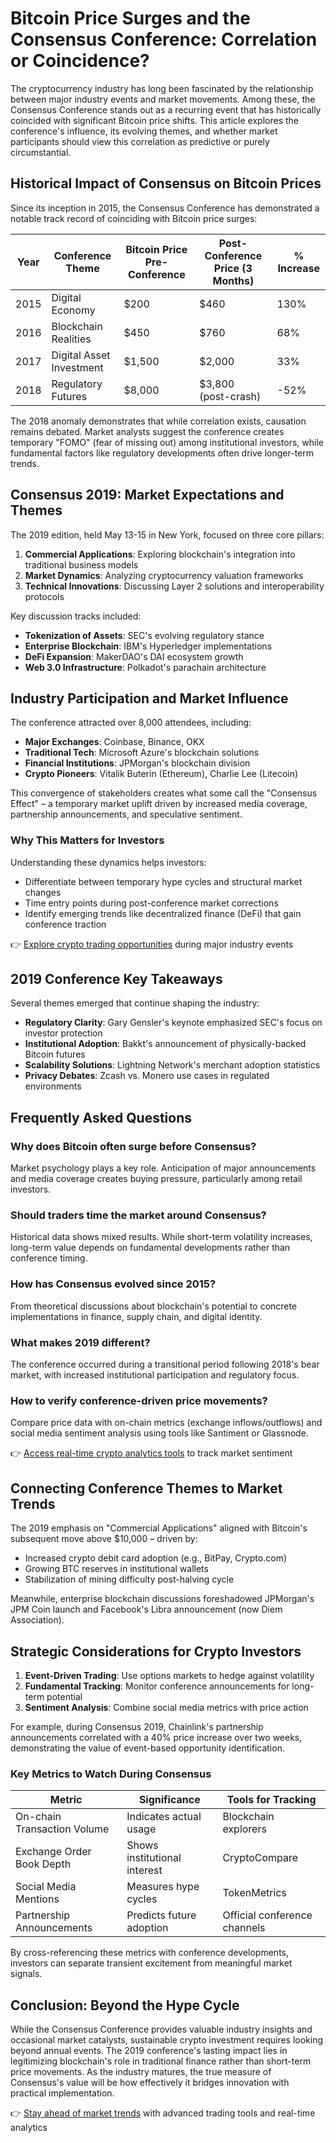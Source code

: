 # Bitcoin Price Surges and the Consensus Conference: Correlation or Coincidence?

The cryptocurrency industry has long been fascinated by the relationship between major industry events and market movements. Among these, the Consensus Conference stands out as a recurring event that has historically coincided with significant Bitcoin price shifts. This article explores the conference's influence, its evolving themes, and whether market participants should view this correlation as predictive or purely circumstantial.

## Historical Impact of Consensus on Bitcoin Prices

Since its inception in 2015, the Consensus Conference has demonstrated a notable track record of coinciding with Bitcoin price surges:

| Year | Conference Theme | Bitcoin Price Pre-Conference | Post-Conference Price (3 Months) | % Increase |
|------|------------------|------------------------------|-----------------------------------|------------|
| 2015 | Digital Economy  | $200                         | $460                              | 130%       |
| 2016 | Blockchain Realities | $450                      | $760                              | 68%        |
| 2017 | Digital Asset Investment | $1,500                 | $2,000                            | 33%        |
| 2018 | Regulatory Futures | $8,000                     | $3,800 (post-crash)               | -52%       |

The 2018 anomaly demonstrates that while correlation exists, causation remains debated. Market analysts suggest the conference creates temporary "FOMO" (fear of missing out) among institutional investors, while fundamental factors like regulatory developments often drive longer-term trends.

## Consensus 2019: Market Expectations and Themes

The 2019 edition, held May 13-15 in New York, focused on three core pillars:
1. **Commercial Applications**: Exploring blockchain's integration into traditional business models
2. **Market Dynamics**: Analyzing cryptocurrency valuation frameworks
3. **Technical Innovations**: Discussing Layer 2 solutions and interoperability protocols

Key discussion tracks included:
- **Tokenization of Assets**: SEC's evolving regulatory stance
- **Enterprise Blockchain**: IBM's Hyperledger implementations
- **DeFi Expansion**: MakerDAO's DAI ecosystem growth
- **Web 3.0 Infrastructure**: Polkadot's parachain architecture

## Industry Participation and Market Influence

The conference attracted over 8,000 attendees, including:
- **Major Exchanges**: Coinbase, Binance, OKX
- **Traditional Tech**: Microsoft Azure's blockchain solutions
- **Financial Institutions**: JPMorgan's blockchain division
- **Crypto Pioneers**: Vitalik Buterin (Ethereum), Charlie Lee (Litecoin)

This convergence of stakeholders creates what some call the "Consensus Effect" – a temporary market uplift driven by increased media coverage, partnership announcements, and speculative sentiment.

### Why This Matters for Investors

Understanding these dynamics helps investors:
- Differentiate between temporary hype cycles and structural market changes
- Time entry points during post-conference market corrections
- Identify emerging trends like decentralized finance (DeFi) that gain conference traction

👉 [Explore crypto trading opportunities](https://bit.ly/okx-bonus) during major industry events

## 2019 Conference Key Takeaways

Several themes emerged that continue shaping the industry:
- **Regulatory Clarity**: Gary Gensler's keynote emphasized SEC's focus on investor protection
- **Institutional Adoption**: Bakkt's announcement of physically-backed Bitcoin futures
- **Scalability Solutions**: Lightning Network's merchant adoption statistics
- **Privacy Debates**: Zcash vs. Monero use cases in regulated environments

## Frequently Asked Questions

### Why does Bitcoin often surge before Consensus?
Market psychology plays a key role. Anticipation of major announcements and media coverage creates buying pressure, particularly among retail investors.

### Should traders time the market around Consensus?
Historical data shows mixed results. While short-term volatility increases, long-term value depends on fundamental developments rather than conference timing.

### How has Consensus evolved since 2015?
From theoretical discussions about blockchain's potential to concrete implementations in finance, supply chain, and digital identity.

### What makes 2019 different?
The conference occurred during a transitional period following 2018's bear market, with increased institutional participation and regulatory focus.

### How to verify conference-driven price movements?
Compare price data with on-chain metrics (exchange inflows/outflows) and social media sentiment analysis using tools like Santiment or Glassnode.

👉 [Access real-time crypto analytics tools](https://bit.ly/okx-bonus) to track market sentiment

## Connecting Conference Themes to Market Trends

The 2019 emphasis on "Commercial Applications" aligned with Bitcoin's subsequent move above $10,000 – driven by:
- Increased crypto debit card adoption (e.g., BitPay, Crypto.com)
- Growing BTC reserves in institutional wallets
- Stabilization of mining difficulty post-halving cycle

Meanwhile, enterprise blockchain discussions foreshadowed JPMorgan's JPM Coin launch and Facebook's Libra announcement (now Diem Association).

## Strategic Considerations for Crypto Investors

1. **Event-Driven Trading**: Use options markets to hedge against volatility
2. **Fundamental Tracking**: Monitor conference announcements for long-term potential
3. **Sentiment Analysis**: Combine social media metrics with price action

For example, during Consensus 2019, Chainlink's partnership announcements correlated with a 40% price increase over two weeks, demonstrating the value of event-based opportunity identification.

### Key Metrics to Watch During Consensus

| Metric | Significance | Tools for Tracking |
|--------|--------------|--------------------|
| On-chain Transaction Volume | Indicates actual usage | Blockchain explorers |
| Exchange Order Book Depth | Shows institutional interest | CryptoCompare |
| Social Media Mentions | Measures hype cycles | TokenMetrics |
| Partnership Announcements | Predicts future adoption | Official conference channels |

By cross-referencing these metrics with conference developments, investors can separate transient excitement from meaningful market signals.

## Conclusion: Beyond the Hype Cycle

While the Consensus Conference provides valuable industry insights and occasional market catalysts, sustainable crypto investment requires looking beyond annual events. The 2019 conference's lasting impact lies in legitimizing blockchain's role in traditional finance rather than short-term price movements. As the industry matures, the true measure of Consensus's value will be how effectively it bridges innovation with practical implementation.

👉 [Stay ahead of market trends](https://bit.ly/okx-bonus) with advanced trading tools and real-time analytics